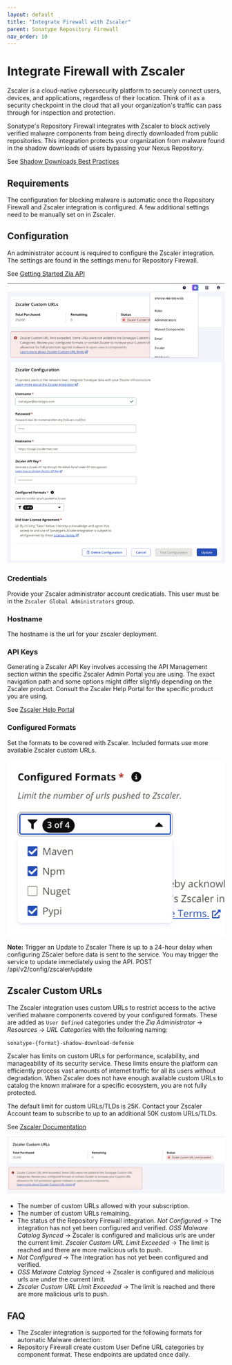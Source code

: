 ```yaml
---
layout: default
title: "Integrate Firewall with Zscaler"
parent: Sonatype Repository Firewall
nav_order: 10
---
```


# Integrate Firewall with Zscaler

Zscaler is a cloud-native cybersecurity platform to securely connect users, devices, and applications, regardless of their location. Think of it as a security checkpoint in the cloud that all your organization's traffic can pass through for inspection and protection.

Sonatype's Repository Firewall integrates with Zscaler to block actively verified malware components from being directly downloaded from public repositories. This integration protects your organization from malware found in the shadow downloads of users bypassing your Nexus Repository.

See [Shadow Downloads Best Practices](#UUID-20ffcb47-126b-7578-60fc-e76acf61c22a)

## Requirements

The configuration for blocking malware is automatic once the Repository Firewall and Zscaler integration is configured. A few additional settings need to be manually set on in Zscaler.

## Configuration

An administrator account is required to configure the Zscaler integration. The settings are found in the settings menu for Repository Firewall.

See [Getting Started Zia API](https://help.zscaler.com/zia/getting-started-zia-api)

![fw-zscaler-configuration.png](/assets/images/uuid-4e1bc9fe-8bbf-2f74-880c-7760c9c041e6.png)

### Credentials

Provide your Zscaler administrator account credicatials. This user must be in the `Zscaler Global Administrators` group.

### Hostname

The hostname is the url for your zscaler deployment.

### API Keys

Generating a Zscaler API Key involves accessing the API Management section within the specific Zscaler Admin Portal you are using. The exact navigation path and some options might differ slightly depending on the Zscaler product. Consult the Zscaler Help Portal for the specific product you are using.

See [Zscaler Help Portal](https://help.zscaler.com/zia/managing-cloud-service-api-key)

### Configured Formats

Set the formats to be covered with Zscaler. Included formats use more available Zscaler custom URLs.

![fw-zscaler-configuration-formats.png](/assets/images/uuid-fb90a13b-b185-8739-c261-f5c84bfcc5c5.png)

**Note:** Trigger an Update to Zscaler There is up to a 24-hour delay when configuring ZScaler before data is sent to the service. You may trigger the service to update immediately using the API. POST /api/v2/config/zscaler/update

## Zscaler Custom URLs

The Zscaler integration uses custom URLs to restrict access to the active verified malware components covered by your configured formats. These are added as `User Defined` categories under the *Zia Administrator* → *Resources* → *URL Categories* with the following naming:

```
sonatype-{format}-shadow-download-defense
```

Zscaler has limits on custom URLs for performance, scalability, and manageability of its security service. These limits ensure the platform can efficiently process vast amounts of internet traffic for all its users without degradation. When Zscaler does not have enough available custom URLs to catalog the known malware for a specific ecosystem, you are not fully protected.

The default limit for custom URLs/TLDs is 25K. Contact your Zscaler Account team to subscribe to up to an additional 50K custom URLs/TLDs.

See [Zscaler Documentation](https://help.zscaler.com/zia/ranges-limitations)

![fw-zscaler-customer-url-limits.png](/assets/images/uuid-798b2efc-a594-51a9-155c-0204e80f4fff.png)

- The number of custom URLs allowed with your subscription.
- The number of custom URLs remaining.
- The status of the Repository Firewall integration. *Not Configured* → The integration has not yet been configured and verified. *OSS Malware Catalog Synced* → Zscaler is configured and malicious urls are under the current limit. *Zscaler Custom URL Limit Exceeded* → The limit is reached and there are more malicious urls to push.
- *Not Configured* → The integration has not yet been configured and verified.
- *OSS Malware Catalog Synced* → Zscaler is configured and malicious urls are under the current limit.
- *Zscaler Custom URL Limit Exceeded* → The limit is reached and there are more malicious urls to push.

## FAQ

- The Zscaler integration is supported for the following formats for automatic Malware detection:
- Repository Firewall create custom User Define URL categories by component format. These endpoints are updated once daily.
